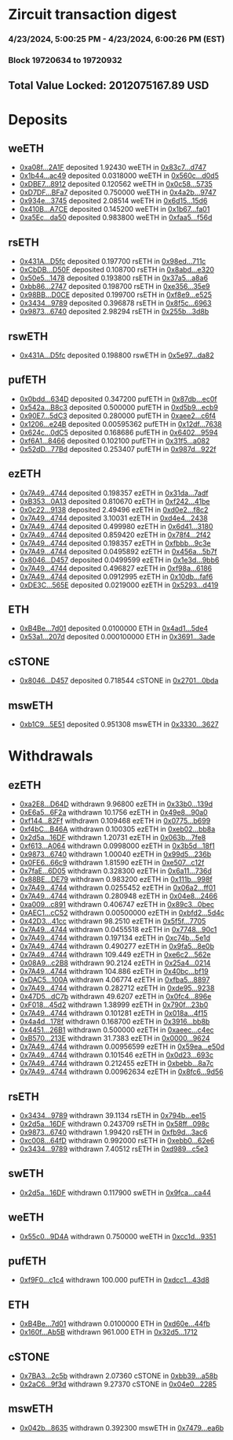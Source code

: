 # Zircuit transaction digest
### 4/23/2024, 5:00:25 PM - 4/23/2024, 6:00:26 PM (EST)
### Block 19720634 to 19720932

## Total Value Locked: 2012075167.89 USD

# Deposits
## weETH
- [0xa08f...2A1F](https://etherscan.io/address/0xa08f0168Be88Ef70ddC450Ac8bBEB44F096B2A1F) deposited 1.92430 weETH in [0x83c7...d747](https://etherscan.io/tx/0xa08f0168Be88Ef70ddC450Ac8bBEB44F096B2A1F)
- [0x1b44...ac49](https://etherscan.io/address/0x1b44D73d7aD8066E2Fe5952753FE35651756ac49) deposited 0.0318000 weETH in [0x560c...d0d5](https://etherscan.io/tx/0x1b44D73d7aD8066E2Fe5952753FE35651756ac49)
- [0xDBE7...8912](https://etherscan.io/address/0xDBE7B14316FA2F00d1C9587A8934a9C1a0588912) deposited 0.120562 weETH in [0x0c58...5735](https://etherscan.io/tx/0xDBE7B14316FA2F00d1C9587A8934a9C1a0588912)
- [0xD7DF...BFa7](https://etherscan.io/address/0xD7DF7E085214743530afF339aFC420c7c720BFa7) deposited 0.750000 weETH in [0x4a2b...9747](https://etherscan.io/tx/0xD7DF7E085214743530afF339aFC420c7c720BFa7)
- [0x934e...3745](https://etherscan.io/address/0x934e0d85aA98b73493531355E7F6ad21061f3745) deposited 2.08514 weETH in [0x6d15...15d6](https://etherscan.io/tx/0x934e0d85aA98b73493531355E7F6ad21061f3745)
- [0x410B...A7CE](https://etherscan.io/address/0x410B9983D6b6B24035c23B758E26Fc1B7648A7CE) deposited 0.145200 weETH in [0x1b67...fa01](https://etherscan.io/tx/0x410B9983D6b6B24035c23B758E26Fc1B7648A7CE)
- [0xa5Ec...da50](https://etherscan.io/address/0xa5Ecd50dB1bc6802dd2e7Fa895850c8A4aFEda50) deposited 0.983800 weETH in [0xfaa5...f56d](https://etherscan.io/tx/0xa5Ecd50dB1bc6802dd2e7Fa895850c8A4aFEda50)
## rsETH
- [0x431A...D5fc](https://etherscan.io/address/0x431A265d7a55cF5F25f1A34B8C216Ba32eC1D5fc) deposited 0.197700 rsETH in [0x98ed...711c](https://etherscan.io/tx/0x431A265d7a55cF5F25f1A34B8C216Ba32eC1D5fc)
- [0xCbDB...D50F](https://etherscan.io/address/0xCbDB8fCA03254030d5904dFd9006b9973131D50F) deposited 0.108700 rsETH in [0x8abd...e320](https://etherscan.io/tx/0xCbDB8fCA03254030d5904dFd9006b9973131D50F)
- [0x50e5...1478](https://etherscan.io/address/0x50e56803366B04DfF2B2EF6b7255953F927d1478) deposited 0.193800 rsETH in [0x37a5...a8a6](https://etherscan.io/tx/0x50e56803366B04DfF2B2EF6b7255953F927d1478)
- [0xbb86...2747](https://etherscan.io/address/0xbb86Adec54a17715B56436da05aC1F9AC8Ef2747) deposited 0.198700 rsETH in [0xe356...35e9](https://etherscan.io/tx/0xbb86Adec54a17715B56436da05aC1F9AC8Ef2747)
- [0x98BB...D0CE](https://etherscan.io/address/0x98BB31c7C40F5ee7E541612D86e96A12a673D0CE) deposited 0.199700 rsETH in [0xf8e9...e525](https://etherscan.io/tx/0x98BB31c7C40F5ee7E541612D86e96A12a673D0CE)
- [0x3434...9789](https://etherscan.io/address/0x34349c5569e7B846c3558961552D2202760A9789) deposited 0.396878 rsETH in [0x8f5c...6963](https://etherscan.io/tx/0x34349c5569e7B846c3558961552D2202760A9789)
- [0x9873...6740](https://etherscan.io/address/0x9873b4bDEfC0843a79F804De15640861D7886740) deposited 2.98294 rsETH in [0x255b...3d8b](https://etherscan.io/tx/0x9873b4bDEfC0843a79F804De15640861D7886740)
## rswETH
- [0x431A...D5fc](https://etherscan.io/address/0x431A265d7a55cF5F25f1A34B8C216Ba32eC1D5fc) deposited 0.198800 rswETH in [0x5e97...da82](https://etherscan.io/tx/0x431A265d7a55cF5F25f1A34B8C216Ba32eC1D5fc)
## pufETH
- [0x0bdd...634D](https://etherscan.io/address/0x0bddf4E169c35b77186C6CE1c987408689C4634D) deposited 0.347200 pufETH in [0x87db...ec0f](https://etherscan.io/tx/0x0bddf4E169c35b77186C6CE1c987408689C4634D)
- [0x542a...B8c3](https://etherscan.io/address/0x542a19c328650051733ddAE1794aDDAf8670B8c3) deposited 0.500000 pufETH in [0xd5b9...ecb9](https://etherscan.io/tx/0x542a19c328650051733ddAE1794aDDAf8670B8c3)
- [0x90E7...5dC3](https://etherscan.io/address/0x90E7a24DB5b75892B8129c72478A43540f1b5dC3) deposited 0.280000 pufETH in [0xaee2...c6f4](https://etherscan.io/tx/0x90E7a24DB5b75892B8129c72478A43540f1b5dC3)
- [0x1206...e24B](https://etherscan.io/address/0x12068aAb0AFA86D231E49b2bb0062867639Be24B) deposited 0.00595362 pufETH in [0x12df...7638](https://etherscan.io/tx/0x12068aAb0AFA86D231E49b2bb0062867639Be24B)
- [0x624c...0dC5](https://etherscan.io/address/0x624cC3EE7004Ce2883651baB2d77b9F07d590dC5) deposited 0.168686 pufETH in [0x6402...9594](https://etherscan.io/tx/0x624cC3EE7004Ce2883651baB2d77b9F07d590dC5)
- [0xf6A1...8466](https://etherscan.io/address/0xf6A10322Be58282EEA6815e03aA797eDf9C68466) deposited 0.102100 pufETH in [0x31f5...a082](https://etherscan.io/tx/0xf6A10322Be58282EEA6815e03aA797eDf9C68466)
- [0x52dD...77Bd](https://etherscan.io/address/0x52dD06226C4FE43c51Db59630d2712A6d9d577Bd) deposited 0.253407 pufETH in [0x987d...922f](https://etherscan.io/tx/0x52dD06226C4FE43c51Db59630d2712A6d9d577Bd)
## ezETH
- [0x7A49...4744](https://etherscan.io/address/0x7A493Be5c2ce014cD049Bf178a1ac0Db1B434744) deposited 0.198357 ezETH in [0x31da...7adf](https://etherscan.io/tx/0x7A493Be5c2ce014cD049Bf178a1ac0Db1B434744)
- [0xB353...0A13](https://etherscan.io/address/0xB3531e04577bf954188EbFb07da6952b7D6e0A13) deposited 0.810670 ezETH in [0xf242...41be](https://etherscan.io/tx/0xB3531e04577bf954188EbFb07da6952b7D6e0A13)
- [0x0c22...9138](https://etherscan.io/address/0x0c222343EB88087BD734CBe9A36068D4cF8b9138) deposited 2.49496 ezETH in [0xd0e2...f8c2](https://etherscan.io/tx/0x0c222343EB88087BD734CBe9A36068D4cF8b9138)
- [0x7A49...4744](https://etherscan.io/address/0x7A493Be5c2ce014cD049Bf178a1ac0Db1B434744) deposited 3.10031 ezETH in [0xd4e4...2438](https://etherscan.io/tx/0x7A493Be5c2ce014cD049Bf178a1ac0Db1B434744)
- [0x7A49...4744](https://etherscan.io/address/0x7A493Be5c2ce014cD049Bf178a1ac0Db1B434744) deposited 0.499980 ezETH in [0x6d41...3180](https://etherscan.io/tx/0x7A493Be5c2ce014cD049Bf178a1ac0Db1B434744)
- [0x7A49...4744](https://etherscan.io/address/0x7A493Be5c2ce014cD049Bf178a1ac0Db1B434744) deposited 0.859420 ezETH in [0x78f4...2f42](https://etherscan.io/tx/0x7A493Be5c2ce014cD049Bf178a1ac0Db1B434744)
- [0x7A49...4744](https://etherscan.io/address/0x7A493Be5c2ce014cD049Bf178a1ac0Db1B434744) deposited 0.198357 ezETH in [0xfbbb...9c3e](https://etherscan.io/tx/0x7A493Be5c2ce014cD049Bf178a1ac0Db1B434744)
- [0x7A49...4744](https://etherscan.io/address/0x7A493Be5c2ce014cD049Bf178a1ac0Db1B434744) deposited 0.0495892 ezETH in [0x456a...5b7f](https://etherscan.io/tx/0x7A493Be5c2ce014cD049Bf178a1ac0Db1B434744)
- [0x8046...D457](https://etherscan.io/address/0x8046dFc927d68692f30808cD49De3AaC0B19D457) deposited 0.0499599 ezETH in [0x1e3d...9bb6](https://etherscan.io/tx/0x8046dFc927d68692f30808cD49De3AaC0B19D457)
- [0x7A49...4744](https://etherscan.io/address/0x7A493Be5c2ce014cD049Bf178a1ac0Db1B434744) deposited 0.496827 ezETH in [0xf98a...6186](https://etherscan.io/tx/0x7A493Be5c2ce014cD049Bf178a1ac0Db1B434744)
- [0x7A49...4744](https://etherscan.io/address/0x7A493Be5c2ce014cD049Bf178a1ac0Db1B434744) deposited 0.0912995 ezETH in [0x10db...faf6](https://etherscan.io/tx/0x7A493Be5c2ce014cD049Bf178a1ac0Db1B434744)
- [0xDE3C...565E](https://etherscan.io/address/0xDE3C3468c84a0ca1C28c02A7ab3DA47dA806565E) deposited 0.0219000 ezETH in [0x5293...d419](https://etherscan.io/tx/0xDE3C3468c84a0ca1C28c02A7ab3DA47dA806565E)
## ETH
- [0xB4Be...7d01](https://etherscan.io/address/0xB4BeE4A80B9fa46a727514C16D62e7cF60677d01) deposited 0.0100000 ETH in [0x4ad1...5de4](https://etherscan.io/tx/0xB4BeE4A80B9fa46a727514C16D62e7cF60677d01)
- [0x53a1...207d](https://etherscan.io/address/0x53a1EEB0c182144B27Ca0a2010939DA33ebc207d) deposited 0.000100000 ETH in [0x3691...3ade](https://etherscan.io/tx/0x53a1EEB0c182144B27Ca0a2010939DA33ebc207d)
## cSTONE
- [0x8046...D457](https://etherscan.io/address/0x8046dFc927d68692f30808cD49De3AaC0B19D457) deposited 0.718544 cSTONE in [0x2701...0bda](https://etherscan.io/tx/0x8046dFc927d68692f30808cD49De3AaC0B19D457)
## mswETH
- [0xb1C9...5E51](https://etherscan.io/address/0xb1C9F695ff402ca8fDc29629dA08DCe6640D5E51) deposited 0.951308 mswETH in [0x3330...3627](https://etherscan.io/tx/0xb1C9F695ff402ca8fDc29629dA08DCe6640D5E51)
# Withdrawals
## ezETH
- [0xa2E8...D64D](https://etherscan.io/address/0xa2E83e57502a89A3aF7ceACc195B320F9ad7D64D) withdrawn 9.96800 ezETH in [0x33b0...139d](https://etherscan.io/tx/0xa2E83e57502a89A3aF7ceACc195B320F9ad7D64D)
- [0xE6a5...6F2a](https://etherscan.io/address/0xE6a52260694Aa80FA0cA152ACDc868deA4566F2a) withdrawn 10.1756 ezETH in [0x49e8...90a0](https://etherscan.io/tx/0xE6a52260694Aa80FA0cA152ACDc868deA4566F2a)
- [0xf144...82Ff](https://etherscan.io/address/0xf1446A101909365Ab89CC4322704B92F0cF582Ff) withdrawn 0.109468 ezETH in [0x0775...b699](https://etherscan.io/tx/0xf1446A101909365Ab89CC4322704B92F0cF582Ff)
- [0xf4bC...B46A](https://etherscan.io/address/0xf4bCf6273AfcC5D92b18ADcC817C3EEFaf71B46A) withdrawn 0.100305 ezETH in [0xeb02...bb8a](https://etherscan.io/tx/0xf4bCf6273AfcC5D92b18ADcC817C3EEFaf71B46A)
- [0x2d5a...16DF](https://etherscan.io/address/0x2d5a6d7AB823d0BB44cfC2c35651c4bE04B416DF) withdrawn 1.20731 ezETH in [0x063b...7fe8](https://etherscan.io/tx/0x2d5a6d7AB823d0BB44cfC2c35651c4bE04B416DF)
- [0xf613...A064](https://etherscan.io/address/0xf613F933220024752f417AB32D6b92821f9bA064) withdrawn 0.0998000 ezETH in [0x3b5d...18f1](https://etherscan.io/tx/0xf613F933220024752f417AB32D6b92821f9bA064)
- [0x9873...6740](https://etherscan.io/address/0x9873b4bDEfC0843a79F804De15640861D7886740) withdrawn 1.00040 ezETH in [0x99d5...236b](https://etherscan.io/tx/0x9873b4bDEfC0843a79F804De15640861D7886740)
- [0x0FE6...66c9](https://etherscan.io/address/0x0FE6a48278AA234E5c7cf6C5E587084fC08C66c9) withdrawn 1.81590 ezETH in [0xe507...c12f](https://etherscan.io/tx/0x0FE6a48278AA234E5c7cf6C5E587084fC08C66c9)
- [0x7faE...6D05](https://etherscan.io/address/0x7faE838e4F2dDedB676Cc0e7d40785C4cb6c6D05) withdrawn 0.328300 ezETH in [0x6a11...736d](https://etherscan.io/tx/0x7faE838e4F2dDedB676Cc0e7d40785C4cb6c6D05)
- [0x88BE...DE79](https://etherscan.io/address/0x88BE81719024047991597B89f828e53Cf6AcDE79) withdrawn 0.983200 ezETH in [0x111b...998f](https://etherscan.io/tx/0x88BE81719024047991597B89f828e53Cf6AcDE79)
- [0x7A49...4744](https://etherscan.io/address/0x7A493Be5c2ce014cD049Bf178a1ac0Db1B434744) withdrawn 0.0255452 ezETH in [0x06a2...ff01](https://etherscan.io/tx/0x7A493Be5c2ce014cD049Bf178a1ac0Db1B434744)
- [0x7A49...4744](https://etherscan.io/address/0x7A493Be5c2ce014cD049Bf178a1ac0Db1B434744) withdrawn 0.280948 ezETH in [0x04e8...2466](https://etherscan.io/tx/0x7A493Be5c2ce014cD049Bf178a1ac0Db1B434744)
- [0xa009...c891](https://etherscan.io/address/0xa009b1C4A8c0BCEa8b14039e64028ec8d0b1c891) withdrawn 0.406747 ezETH in [0x89c3...0bec](https://etherscan.io/tx/0xa009b1C4A8c0BCEa8b14039e64028ec8d0b1c891)
- [0xAEC1...cC52](https://etherscan.io/address/0xAEC109dCd8521d4e12a7eC04532CBf9eCaFFcC52) withdrawn 0.00500000 ezETH in [0xbfd2...5d4c](https://etherscan.io/tx/0xAEC109dCd8521d4e12a7eC04532CBf9eCaFFcC52)
- [0x42D3...41cc](https://etherscan.io/address/0x42D3076BBF75Fd01a7a43CC9C08f50DefB4541cc) withdrawn 98.2510 ezETH in [0x5f5f...7705](https://etherscan.io/tx/0x42D3076BBF75Fd01a7a43CC9C08f50DefB4541cc)
- [0x7A49...4744](https://etherscan.io/address/0x7A493Be5c2ce014cD049Bf178a1ac0Db1B434744) withdrawn 0.0455518 ezETH in [0x7748...90c1](https://etherscan.io/tx/0x7A493Be5c2ce014cD049Bf178a1ac0Db1B434744)
- [0x7A49...4744](https://etherscan.io/address/0x7A493Be5c2ce014cD049Bf178a1ac0Db1B434744) withdrawn 0.197134 ezETH in [0xc74b...5e1d](https://etherscan.io/tx/0x7A493Be5c2ce014cD049Bf178a1ac0Db1B434744)
- [0x7A49...4744](https://etherscan.io/address/0x7A493Be5c2ce014cD049Bf178a1ac0Db1B434744) withdrawn 0.490277 ezETH in [0x9fa5...8e0b](https://etherscan.io/tx/0x7A493Be5c2ce014cD049Bf178a1ac0Db1B434744)
- [0x7A49...4744](https://etherscan.io/address/0x7A493Be5c2ce014cD049Bf178a1ac0Db1B434744) withdrawn 109.449 ezETH in [0xe6c2...562e](https://etherscan.io/tx/0x7A493Be5c2ce014cD049Bf178a1ac0Db1B434744)
- [0x08A9...c2B8](https://etherscan.io/address/0x08A97C19a1d3681994532307f0d3beaff065c2B8) withdrawn 90.2124 ezETH in [0x25a4...0214](https://etherscan.io/tx/0x08A97C19a1d3681994532307f0d3beaff065c2B8)
- [0x7A49...4744](https://etherscan.io/address/0x7A493Be5c2ce014cD049Bf178a1ac0Db1B434744) withdrawn 104.886 ezETH in [0x40bc...bf19](https://etherscan.io/tx/0x7A493Be5c2ce014cD049Bf178a1ac0Db1B434744)
- [0xDAC5...100A](https://etherscan.io/address/0xDAC5352649e7A03a42D7D73C8C31A6bECEed100A) withdrawn 4.06774 ezETH in [0xfba5...8897](https://etherscan.io/tx/0xDAC5352649e7A03a42D7D73C8C31A6bECEed100A)
- [0x7A49...4744](https://etherscan.io/address/0x7A493Be5c2ce014cD049Bf178a1ac0Db1B434744) withdrawn 0.282712 ezETH in [0xde95...9238](https://etherscan.io/tx/0x7A493Be5c2ce014cD049Bf178a1ac0Db1B434744)
- [0x47D5...dC7b](https://etherscan.io/address/0x47D58998D1c768f357FE8598390228B920eBdC7b) withdrawn 49.6207 ezETH in [0x0fc4...896e](https://etherscan.io/tx/0x47D58998D1c768f357FE8598390228B920eBdC7b)
- [0xF018...45d2](https://etherscan.io/address/0xF018cd5EB7b4a9668aEb17E53120F703a84345d2) withdrawn 1.38999 ezETH in [0x790f...23b0](https://etherscan.io/tx/0xF018cd5EB7b4a9668aEb17E53120F703a84345d2)
- [0x7A49...4744](https://etherscan.io/address/0x7A493Be5c2ce014cD049Bf178a1ac0Db1B434744) withdrawn 0.101281 ezETH in [0x018a...4f15](https://etherscan.io/tx/0x7A493Be5c2ce014cD049Bf178a1ac0Db1B434744)
- [0x4a4d...178f](https://etherscan.io/address/0x4a4dAb5eF9cecE94d4890F0e88160A449cA8178f) withdrawn 0.168700 ezETH in [0x3916...bb8b](https://etherscan.io/tx/0x4a4dAb5eF9cecE94d4890F0e88160A449cA8178f)
- [0x4451...26B1](https://etherscan.io/address/0x445130702EB79291b597C98386b2e7b6d7bB26B1) withdrawn 0.500000 ezETH in [0xaeec...c4ec](https://etherscan.io/tx/0x445130702EB79291b597C98386b2e7b6d7bB26B1)
- [0xB570...213E](https://etherscan.io/address/0xB5709e2A9F39280D504d8114DC29cF1406DA213E) withdrawn 31.7383 ezETH in [0x0000...9624](https://etherscan.io/tx/0xB5709e2A9F39280D504d8114DC29cF1406DA213E)
- [0x7A49...4744](https://etherscan.io/address/0x7A493Be5c2ce014cD049Bf178a1ac0Db1B434744) withdrawn 0.00956599 ezETH in [0x59ea...e50d](https://etherscan.io/tx/0x7A493Be5c2ce014cD049Bf178a1ac0Db1B434744)
- [0x7A49...4744](https://etherscan.io/address/0x7A493Be5c2ce014cD049Bf178a1ac0Db1B434744) withdrawn 0.101546 ezETH in [0x0d23...693c](https://etherscan.io/tx/0x7A493Be5c2ce014cD049Bf178a1ac0Db1B434744)
- [0x7A49...4744](https://etherscan.io/address/0x7A493Be5c2ce014cD049Bf178a1ac0Db1B434744) withdrawn 0.212455 ezETH in [0xbebb...8a7c](https://etherscan.io/tx/0x7A493Be5c2ce014cD049Bf178a1ac0Db1B434744)
- [0x7A49...4744](https://etherscan.io/address/0x7A493Be5c2ce014cD049Bf178a1ac0Db1B434744) withdrawn 0.00962634 ezETH in [0x8fc6...9d56](https://etherscan.io/tx/0x7A493Be5c2ce014cD049Bf178a1ac0Db1B434744)
## rsETH
- [0x3434...9789](https://etherscan.io/address/0x34349c5569e7B846c3558961552D2202760A9789) withdrawn 39.1134 rsETH in [0x794b...ee15](https://etherscan.io/tx/0x34349c5569e7B846c3558961552D2202760A9789)
- [0x2d5a...16DF](https://etherscan.io/address/0x2d5a6d7AB823d0BB44cfC2c35651c4bE04B416DF) withdrawn 0.243709 rsETH in [0x58ff...098c](https://etherscan.io/tx/0x2d5a6d7AB823d0BB44cfC2c35651c4bE04B416DF)
- [0x9873...6740](https://etherscan.io/address/0x9873b4bDEfC0843a79F804De15640861D7886740) withdrawn 1.99420 rsETH in [0xfb9d...3ac6](https://etherscan.io/tx/0x9873b4bDEfC0843a79F804De15640861D7886740)
- [0xc008...64fD](https://etherscan.io/address/0xc008AF6F4d65Ce7267Dd66af8e0Dc37024C164fD) withdrawn 0.992000 rsETH in [0xebb0...62e6](https://etherscan.io/tx/0xc008AF6F4d65Ce7267Dd66af8e0Dc37024C164fD)
- [0x3434...9789](https://etherscan.io/address/0x34349c5569e7B846c3558961552D2202760A9789) withdrawn 7.40512 rsETH in [0xd989...c5e3](https://etherscan.io/tx/0x34349c5569e7B846c3558961552D2202760A9789)
## swETH
- [0x2d5a...16DF](https://etherscan.io/address/0x2d5a6d7AB823d0BB44cfC2c35651c4bE04B416DF) withdrawn 0.117900 swETH in [0x9fca...ca44](https://etherscan.io/tx/0x2d5a6d7AB823d0BB44cfC2c35651c4bE04B416DF)
## weETH
- [0x55c0...9D4A](https://etherscan.io/address/0x55c019f5EFa7d9dD67270d3547D752A0Ac4d9D4A) withdrawn 0.750000 weETH in [0xcc1d...9351](https://etherscan.io/tx/0x55c019f5EFa7d9dD67270d3547D752A0Ac4d9D4A)
## pufETH
- [0xf9F0...c1c4](https://etherscan.io/address/0xf9F061d9a5f04E223ed3c560E03A8AB0A70Cc1c4) withdrawn 100.000 pufETH in [0xdcc1...43d8](https://etherscan.io/tx/0xf9F061d9a5f04E223ed3c560E03A8AB0A70Cc1c4)
## ETH
- [0xB4Be...7d01](https://etherscan.io/address/0xB4BeE4A80B9fa46a727514C16D62e7cF60677d01) withdrawn 0.0100000 ETH in [0xd60e...44fb](https://etherscan.io/tx/0xB4BeE4A80B9fa46a727514C16D62e7cF60677d01)
- [0x160f...Ab5B](https://etherscan.io/address/0x160f6eF9fCddE6ff3Febc7a57eDBFd476a8AAb5B) withdrawn 961.000 ETH in [0x32d5...1712](https://etherscan.io/tx/0x160f6eF9fCddE6ff3Febc7a57eDBFd476a8AAb5B)
## cSTONE
- [0x7BA3...2c5b](https://etherscan.io/address/0x7BA3D1F7c93AF8Fb7fE8b89C8Ac22FF2B46A2c5b) withdrawn 2.07360 cSTONE in [0xbb39...a58b](https://etherscan.io/tx/0x7BA3D1F7c93AF8Fb7fE8b89C8Ac22FF2B46A2c5b)
- [0x2aC6...9f3d](https://etherscan.io/address/0x2aC6596D31a66F119c2A31F26359715e65119f3d) withdrawn 9.27370 cSTONE in [0x04e0...2285](https://etherscan.io/tx/0x2aC6596D31a66F119c2A31F26359715e65119f3d)
## mswETH
- [0x042b...8635](https://etherscan.io/address/0x042b211159d4f893A4e4e5217d0d19a9b9E68635) withdrawn 0.392300 mswETH in [0x7479...ea6b](https://etherscan.io/tx/0x042b211159d4f893A4e4e5217d0d19a9b9E68635)
